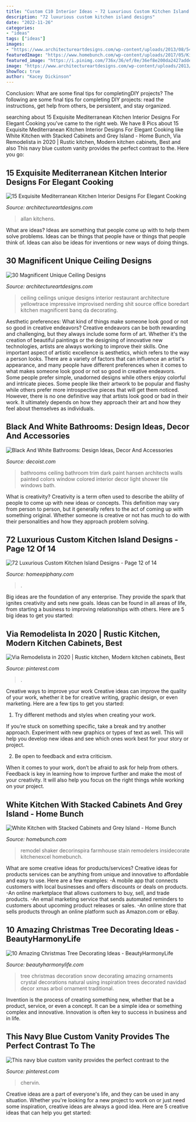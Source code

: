 ```yaml
---
title: "Custom C10 Interior Ideas ~ 72 Luxurious Custom Kitchen Island Designs"
description: "72 luxurious custom kitchen island designs"
date: "2022-11-26"
categories:
- "ideas"
tags: ["ideas"]
images:
- "https://www.architectureartdesigns.com/wp-content/uploads/2013/08/542.jpg"
featuredImage: "https://www.homebunch.com/wp-content/uploads/2017/05/Kitchen-Cabinet-feet-and-base-molding.-Kitchen-Cabinet-and-kitchen-island-feet-and-base-molding.-Kitchen-Cabinet-feet-and-base-molding-ideas.-Traditional-Kitchen-Cabinet-feet-and-base-molding.jpg"
featured_image: "https://i.pinimg.com/736x/36/ef/8e/36ef8e200da2427addef2832bf2cc6c9.jpg"
image: "https://www.architectureartdesigns.com/wp-content/uploads/2013/08/542.jpg"
ShowToc: true
author: "Kacey Dickinson"
---
```



Conclusion: What are some final tips for completingDIY projects?
The following are some final tips for completing DIY projects: read the instructions, get help from others, be persistent, and stay organized.

	

		
searching about 15 Exquisite Mediterranean Kitchen Interior Designs For Elegant Cooking you've came to the right web. We have 8 Pics about 15 Exquisite Mediterranean Kitchen Interior Designs For Elegant Cooking like White Kitchen with Stacked Cabinets and Grey Island - Home Bunch, Via Remodelista in 2020 | Rustic kitchen, Modern kitchen cabinets, Best and also This navy blue custom vanity provides the perfect contrast to the. Here you go:
		
    
## 15 Exquisite Mediterranean Kitchen Interior Designs For Elegant Cooking

<img loading=lazy src="https://www.architectureartdesigns.com/wp-content/uploads/2015/01/15-Exquisite-Mediterranean-Kitchen-Interior-Designs-For-Elegant-Cooking-10.jpg" onerror="this.onerror=null;this.src='https://tse2.mm.bing.net/th?id=OIP.urb7AFzTSeW6eDVJWO8_KgHaE8&amp;pid=15.1';" alt="15 Exquisite Mediterranean Kitchen Interior Designs For Elegant Cooking">

_Source: architectureartdesigns.com_

>allan kitchens. 

	

What are ideas?
Ideas are something that people come up with to help them solve problems. Ideas can be things that people have or things that people think of. Ideas can also be ideas for inventions or new ways of doing things.

    
## 30 Magnificent Unique Ceiling Designs

<img loading=lazy src="https://www.architectureartdesigns.com/wp-content/uploads/2013/08/542.jpg" onerror="this.onerror=null;this.src='https://tse2.mm.bing.net/th?id=OIP.t4vheVRceOexTXUH1HhNwQHaJ7&amp;pid=15.1';" alt="30 Magnificent Unique Ceiling Designs">

_Source: architectureartdesigns.com_

>ceiling ceilings unique designs interior restaurant architecture yellowtrace impressive improvised nerding shit source office boredart kitchen magnificent banq da decorating. 

	

Aesthetic preferences: What kind of things make someone look good or not so good in creative endeavors?
Creative endeavors can be both rewarding and challenging, but they always include some form of art. Whether it's the creation of beautiful paintings or the designing of innovative new technologies, artists are always working to improve their skills. One important aspect of artistic excellence is aesthetics, which refers to the way a person looks. There are a variety of factors that can influence an artist's appearance, and many people have different preferences when it comes to what makes someone look good or not so good in creative endeavors. Some people prefer simple, unadorned designs while others enjoy colorful and intricate pieces. Some people like their artwork to be popular and flashy while others prefer more introspective pieces that will get them noticed. However, there is no one definitive way that artists look good or bad in their work. It ultimately depends on how they approach their art and how they feel about themselves as individuals.

    
## Black And White Bathrooms: Design Ideas, Decor And Accessories

<img loading=lazy src="http://cdn.decoist.com/wp-content/uploads/2014/03/Add-some-color-with-the-ceiling.jpg" onerror="this.onerror=null;this.src='https://tse4.mm.bing.net/th?id=OIP.FvOraoL378OWfd6ErFnv3wHaJ9&amp;pid=15.1';" alt="Black And White Bathrooms: Design Ideas, Decor And Accessories">

_Source: decoist.com_

>bathrooms ceiling bathroom trim dark paint hansen architects walls painted colors window colored interior decor light shower tile windows bath. 

	

What is creativity?
Creativity is a term often used to describe the ability of people to come up with new ideas or concepts. This definition may vary from person to person, but it generally refers to the act of coming up with something original. Whether someone is creative or not has much to do with their personalities and how they approach problem solving.

    
## 72 Luxurious Custom Kitchen Island Designs - Page 12 Of 14

<img loading=lazy src="https://homeepiphany.com/wp-content/uploads/2015/09/72-Luxurious-Custom-Kitchen-Island-Designs-59-681x1024.jpg" onerror="this.onerror=null;this.src='https://tse3.mm.bing.net/th?id=OIP.s3UFKmojRXTkWzeBHP2QJgHaLI&amp;pid=15.1';" alt="72 Luxurious Custom Kitchen Island Designs - Page 12 of 14">

_Source: homeepiphany.com_

>. 

	

Big ideas are the foundation of any enterprise. They provide the spark that ignites creativity and sets new goals. Ideas can be found in all areas of life, from starting a business to improving relationships with others. Here are 5 big ideas to get you started:

    
## Via Remodelista In 2020 | Rustic Kitchen, Modern Kitchen Cabinets, Best

<img loading=lazy src="https://i.pinimg.com/736x/59/67/86/596786376342b98a2e0efa211f967f2c.jpg" onerror="this.onerror=null;this.src='https://tse1.mm.bing.net/th?id=OIP.4pVKlgUG_6lh0sgOkLox4AHaLG&amp;pid=15.1';" alt="Via Remodelista in 2020 | Rustic kitchen, Modern kitchen cabinets, Best">

_Source: pinterest.com_

>. 

	

Creative ways to improve your work
Creative ideas can improve the quality of your work, whether it be for creative writing, graphic design, or even marketing. Here are a few tips to get you started:
1. Try different methods and styles when creating your work.

If you’re stuck on something specific, take a break and try another approach. Experiment with new graphics or types of text as well. This will help you develop new ideas and see which ones work best for your story or project.

2. Be open to feedback and extra criticism.

When it comes to your work, don’t be afraid to ask for help from others. Feedback is key in learning how to improve further and make the most of your creativity. It will also help you focus on the right things while working on your project.


    
## White Kitchen With Stacked Cabinets And Grey Island - Home Bunch

<img loading=lazy src="https://www.homebunch.com/wp-content/uploads/2017/05/Kitchen-Cabinet-feet-and-base-molding.-Kitchen-Cabinet-and-kitchen-island-feet-and-base-molding.-Kitchen-Cabinet-feet-and-base-molding-ideas.-Traditional-Kitchen-Cabinet-feet-and-base-molding.jpg" onerror="this.onerror=null;this.src='https://tse1.mm.bing.net/th?id=OIP.xKZpM00LcZJvxMV-6VI9TwHaLJ&amp;pid=15.1';" alt="White Kitchen with Stacked Cabinets and Grey Island - Home Bunch">

_Source: homebunch.com_

>remodel shaker decorinspira farmhouse stain remodelers insidecorate kitchenexcel homebunch. 

	

What are some creative ideas for products/services?
Creative ideas for products services can be anything from unique and innovative to affordable and easy to use. Here are a few examples: 
-A mobile app that connects customers with local businesses and offers discounts or deals on products. 
-An online marketplace that allows customers to buy, sell, and trade products. 
-An email marketing service that sends automated reminders to customers about upcoming product releases or sales. 
-An online store that sells products through an online platform such as Amazon.com or eBay.

    
## 10 Amazing Christmas Tree Decorating Ideas - BeautyHarmonyLife

<img loading=lazy src="https://beautyharmonylife.com/wp-content/uploads/2013/11/White-Christmas-Tree-Ornaments.jpg" onerror="this.onerror=null;this.src='https://tse1.mm.bing.net/th?id=OIP.4xflM8bcDAsBigFrIqPCXQHaLH&amp;pid=15.1';" alt="10 Amazing Christmas Tree Decorating Ideas - BeautyHarmonyLife">

_Source: beautyharmonylife.com_

>tree christmas decoration snow decorating amazing ornaments crystal decorations natural using inspiration trees decorated navidad decor xmas arbol ornament traditional. 

	

Invention is the process of creating something new, whether that be a product, service, or even a concept. It can be a simple idea or something complex and innovative. Innovation is often key to success in business and in life.

    
## This Navy Blue Custom Vanity Provides The Perfect Contrast To The

<img loading=lazy src="https://i.pinimg.com/736x/36/ef/8e/36ef8e200da2427addef2832bf2cc6c9.jpg" onerror="this.onerror=null;this.src='https://tse4.mm.bing.net/th?id=OIP.ifzneMy_0lIsQ-_s1fiysAHaLG&amp;pid=15.1';" alt="This navy blue custom vanity provides the perfect contrast to the">

_Source: pinterest.com_

>chervin. 

	

Creative ideas are a part of everyone's life, and they can be used in any situation. Whether you're looking for a new project to work on or just need some inspiration, creative ideas are always a good idea. Here are 5 creative ideas that can help you get started: 

